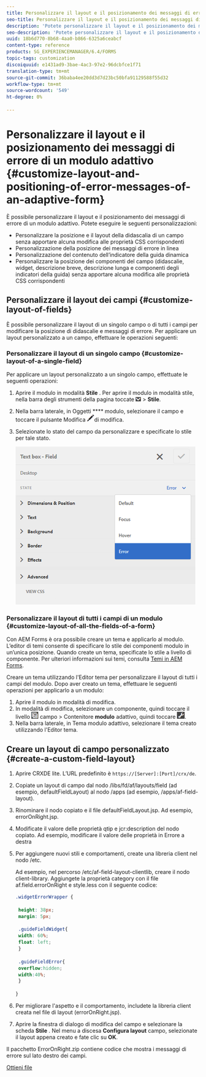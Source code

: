 ```yaml
---
title: Personalizzare il layout e il posizionamento dei messaggi di errore di un modulo adattivo
seo-title: Personalizzare il layout e il posizionamento dei messaggi di errore di un modulo adattivo
description: 'Potete personalizzare il layout e il posizionamento dei messaggi di errore di un adattatore per. '
seo-description: 'Potete personalizzare il layout e il posizionamento dei messaggi di errore di un adattatore per. '
uuid: 18b6d770-8b68-4aa0-b866-6325a6ceabcf
content-type: reference
products: SG_EXPERIENCEMANAGER/6.4/FORMS
topic-tags: customization
discoiquuid: e1431ad9-3bae-4ac3-97e2-96dcbfce1f71
translation-type: tm+mt
source-git-commit: 36baba4ee20dd3d7d23bc50bfa91129588f55d32
workflow-type: tm+mt
source-wordcount: '549'
ht-degree: 0%

---
```



# Personalizzare il layout e il posizionamento dei messaggi di errore di un modulo adattivo {#customize-layout-and-positioning-of-error-messages-of-an-adaptive-form}

È possibile personalizzare il layout e il posizionamento dei messaggi di errore di un modulo adattivo. Potete eseguire le seguenti personalizzazioni:

* Personalizzare la posizione e il layout della didascalia di un campo senza apportare alcuna modifica alle proprietà CSS corrispondenti
* Personalizzazione della posizione dei messaggi di errore in linea
* Personalizzazione del contenuto dell’indicatore della guida dinamica
* Personalizzare la posizione dei componenti del campo (didascalie, widget, descrizione breve, descrizione lunga e componenti degli indicatori della guida) senza apportare alcuna modifica alle proprietà CSS corrispondenti

## Personalizzare il layout dei campi {#customize-layout-of-fields}

È possibile personalizzare il layout di un singolo campo o di tutti i campi per modificare la posizione di didascalie e messaggi di errore. Per applicare un layout personalizzato a un campo, effettuare le operazioni seguenti:

### Personalizzare il layout di un singolo campo {#customize-layout-of-a-single-field}

Per applicare un layout personalizzato a un singolo campo, effettuate le seguenti operazioni:

1. Aprire il modulo in modalità **Stile** . Per aprire il modulo in modalità stile, nella barra degli strumenti della pagina toccate ![quadro](assets/canvas-drop-down.png) > **Stile**.
1. Nella barra laterale, in Oggetti **** modulo, selezionare il campo e toccare il pulsante Modifica ![pulsante](assets/edit-button.png)di modifica.
1. Selezionate lo stato del campo da personalizzare e specificate lo stile per tale stato.

   ![Specifica dello stile in linea di un campo](assets/edit-error-state.png)

### Personalizzare il layout di tutti i campi di un modulo {#customize-layout-of-all-the-fields-of-a-form}

Con  AEM Forms è ora possibile creare un tema e applicarlo al modulo. L’editor di temi consente di specificare lo stile dei componenti modulo in un’unica posizione. Quando create un tema, specificate lo stile a livello di componente. Per ulteriori informazioni sui temi, consulta [Temi in  AEM Forms](/help/forms/using/themes.md).

Creare un tema utilizzando l&#39;Editor tema per personalizzare il layout di tutti i campi del modulo. Dopo aver creato un tema, effettuare le seguenti operazioni per applicarlo a un modulo:

1. Aprire il modulo in modalità di modifica.
1. In modalità di modifica, selezionare un componente, quindi toccare il livello ![](assets/field-level.png) campo > Contenitore **modulo** adattivo, quindi toccare ![cmppr](assets/cmppr.png).
1. Nella barra laterale, in Tema modulo adattivo, selezionare il tema creato utilizzando l&#39;Editor tema.

## Creare un layout di campo personalizzato {#create-a-custom-field-layout}

1. Aprire CRXDE lite. L’URL predefinito è `https://[Server]:[Port]/crx/de`.
1. Copiate un layout di campo dal nodo /libs/fd/af/layouts/field (ad esempio, defaultFieldLayout) al nodo /apps (ad esempio, /apps/af-field-layout).
1. Rinominare il nodo copiato e il file defaultFieldLayout.jsp. Ad esempio, errorOnRight.jsp.

1. Modificate il valore delle proprietà qtip e jcr:description del nodo copiato. Ad esempio, modificare il valore delle proprietà in Errore a destra

1. Per aggiungere nuovi stili e comportamenti, create una libreria client nel nodo /etc.

   Ad esempio, nel percorso /etc/af-field-layout-clientlib, creare il nodo client-library. Aggiungete la proprietà category con il file af.field.errorOnRight e style.less con il seguente codice:

   ```css
   .widgetErrorWrapper {
   
    height: 38px;
    margin: 5px;
   
    .guideFieldWidget{
    width: 60%;
    float: left; 
    }
   
    .guideFieldError{
    overflow:hidden;
    width:40%; 
    }
   
   }
   ```

1. Per migliorare l&#39;aspetto e il comportamento, includete la libreria client creata nel file di layout (errorOnRight.jsp).
1. Aprire la finestra di dialogo di modifica del campo e selezionare la scheda **Stile** . Nel menu a discesa **Configura layout** campo, selezionate il layout appena creato e fate clic su **OK**.

Il pacchetto ErrorOnRight.zip contiene codice che mostra i messaggi di errore sul lato destro dei campi.

[Ottieni file](assets/erroronright.zip)
